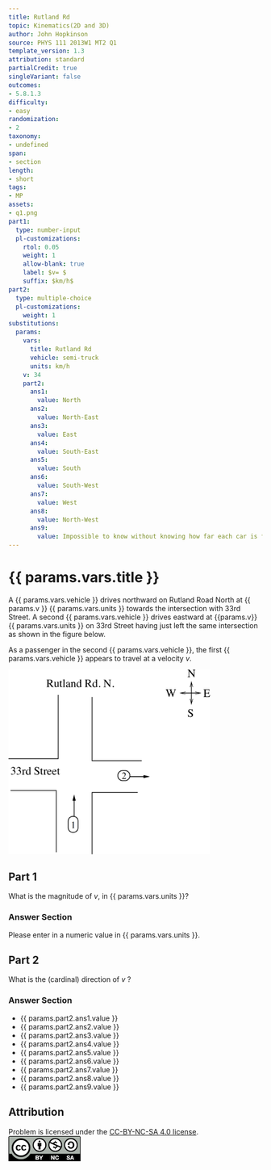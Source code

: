 ```yaml
---
title: Rutland Rd
topic: Kinematics(2D and 3D)
author: John Hopkinson
source: PHYS 111 2013W1 MT2 Q1
template_version: 1.3
attribution: standard
partialCredit: true
singleVariant: false
outcomes:
- 5.8.1.3
difficulty:
- easy
randomization:
- 2
taxonomy:
- undefined
span:
- section
length:
- short
tags:
- MP
assets:
- q1.png
part1:
  type: number-input
  pl-customizations:
    rtol: 0.05
    weight: 1
    allow-blank: true
    label: $v= $
    suffix: $km/h$
part2:
  type: multiple-choice
  pl-customizations:
    weight: 1
substitutions:
  params:
    vars:
      title: Rutland Rd
      vehicle: semi-truck
      units: km/h
    v: 34
    part2:
      ans1:
        value: North
      ans2:
        value: North-East
      ans3:
        value: East
      ans4:
        value: South-East
      ans5:
        value: South
      ans6:
        value: South-West
      ans7:
        value: West
      ans8:
        value: North-West
      ans9:
        value: Impossible to know without knowing how far each car is from the intersection.
---
```

# {{ params.vars.title }}
A {{ params.vars.vehicle }} drives northward on Rutland Road North at {{ params.v }} {{ params.vars.units }} towards the intersection with 33rd Street.
A second {{ params.vars.vehicle }} drives eastward at {{params.v}} {{ params.vars.units }} on 33rd Street having just left the same intersection as shown in the figure below.

As a passenger in the second {{ params.vars.vehicle }}, the first {{ params.vars.vehicle }} appears to travel at a velocity $v$.

<img src="q1.png" width = 400px>

## Part 1

What is the magnitude of $v$, in {{ params.vars.units }}?

### Answer Section

Please enter in a numeric value in {{ params.vars.units }}.

## Part 2

What is the (cardinal) direction of $v$ ?

### Answer Section

- {{ params.part2.ans1.value }}
- {{ params.part2.ans2.value }}
- {{ params.part2.ans3.value }}
- {{ params.part2.ans4.value }}
- {{ params.part2.ans5.value }}
- {{ params.part2.ans6.value }}
- {{ params.part2.ans7.value }}
- {{ params.part2.ans8.value }}
- {{ params.part2.ans9.value }}

## Attribution

Problem is licensed under the [CC-BY-NC-SA 4.0 license](https://creativecommons.org/licenses/by-nc-sa/4.0/).<br> ![The Creative Commons 4.0 license requiring attribution-BY, non-commercial-NC, and share-alike-SA license.](https://raw.githubusercontent.com/firasm/bits/master/by-nc-sa.png)
